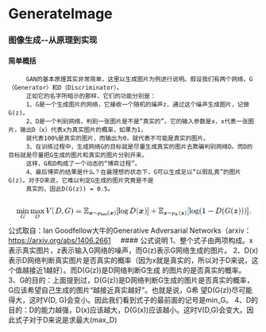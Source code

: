 # GenerateImage
### 图像生成--从原理到实现
#### 简单概括
         GAN的基本原理其实非常简单，这里以生成图片为例进行说明。假设我们有两个网络，G（Generator）和D（Discriminator）。
         正如它的名字所暗示的那样，它们的功能分别是：
         1、G是一个生成图片的网络，它接收一个随机的噪声z，通过这个噪声生成图片，记做G(z)。
         2、D是一个判别网络，判别一张图片是不是“真实的”。它的输入参数是x，x代表一张图片，输出D（x）代表x为真实图片的概率，如果为1，
         就代表100%是真实的图片，而输出为0，就代表不可能是真实的图片。
         3、在训练过程中，生成网络G的目标就是尽量生成真实的图片去欺骗判别网络D。而D的目标就是尽量把G生成的图片和真实的图片分别开来。
         这样，G和D构成了一个动态的“博弈过程”。
         4、最后博弈的结果是什么？在最理想的状态下，G可以生成足以“以假乱真”的图片G(z)。对于D来说，它难以判定G生成的图片究竟是不是
         真实的，因此D(G(z)) = 0.5。

   ![image](https://github.com/Kevinwenya/GenerateImage/blob/master/gan.jpg)
     公式取自：Ian Goodfellow大牛的Generative Adversarial Networks（arxiv：https://arxiv.org/abs/1406.2661
     #### 公式说明
         1、整个式子由两项构成。x表示真实图片，z表示输入G网络的噪声，而G(z)表示G网络生成的图片。
         2、D(x)表示D网络判断真实图片是否真实的概率（因为x就是真实的，所以对于D来说，这个值越接近1越好）。而D(G(z))是D网络判断G生成
         的图片的是否真实的概率。
         3、G的目的：上面提到过，D(G(z))是D网络判断G生成的图片是否真实的概率，G应该希望自己生成的图片“越接近真实越好”。也就是说，G希
         望D(G(z))尽可能得大，这时V(D, G)会变小。因此我们看到式子的最前面的记号是min_G。
         4、D的目的：D的能力越强，D(x)应该越大，D(G(x))应该越小。这时V(D,G)会变大。因此式子对于D来说是求最大(max_D)
